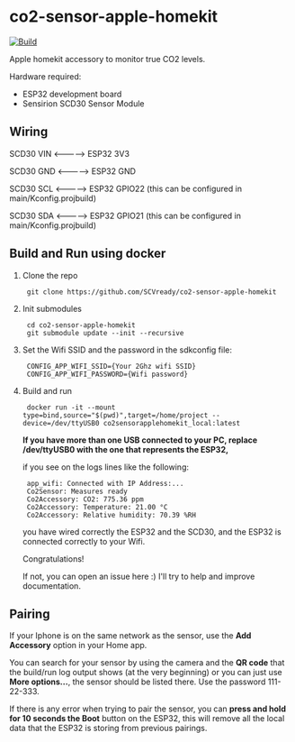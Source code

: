 # co2-sensor-apple-homekit

[![Build](https://github.com/SCVready/co2-sensor-apple-homekit/actions/workflows/Build.yml/badge.svg)](https://github.com/SCVready/co2-sensor-apple-homekit/actions/workflows/Build.yml)

Apple homekit accessory to monitor true CO2 levels.

Hardware required:
- ESP32 development board
- Sensirion SCD30 Sensor Module

## Wiring
SCD30 VIN <-----> ESP32 3V3

SCD30 GND <-----> ESP32 GND

SCD30 SCL <-----> ESP32 GPIO22 (this can be configured in main/Kconfig.projbuild)

SCD30 SDA <-----> ESP32 GPIO21 (this can be configured in main/Kconfig.projbuild)

## Build and Run using docker
1. Clone the repo

        git clone https://github.com/SCVready/co2-sensor-apple-homekit

2. Init submodules

        cd co2-sensor-apple-homekit
        git submodule update --init --recursive

3. Set the Wifi SSID and the password in the sdkconfig file:

        CONFIG_APP_WIFI_SSID={Your 2Ghz wifi SSID}
        CONFIG_APP_WIFI_PASSWORD={Wifi password}

3. Build and run

        docker run -it --mount type=bind,source="$(pwd)",target=/home/project --device=/dev/ttyUSB0 co2sensorapplehomekit_local:latest

    **If you have more than one USB connected to your PC, replace /dev/ttyUSB0 with the one that represents the ESP32,**

    if you see on the logs lines like the following:

        app_wifi: Connected with IP Address:...
        Co2Sensor: Measures ready
        Co2Accessory: CO2: 775.36 ppm
        Co2Accessory: Temperature: 21.00 °C
        Co2Accessory: Relative humidity: 70.39 %RH

    you have wired correctly the ESP32 and the SCD30, and the ESP32 is connected correctly to your Wifi.

    Congratulations!

    If not, you can open an issue here :) I'll try to help and improve documentation.

## Pairing

If your Iphone is on the same network as the sensor, use the **Add Accessory** option in your Home app.

You can search for your sensor by using the camera and the **QR code** that the build/run log output shows (at the very beginning) or you can just use **More options...**, the sensor should be listed there. Use the password 111-22-333.

If there is any error when trying to pair the sensor, you can **press and hold for 10 seconds the Boot** button on the ESP32, this will remove all the local data that the ESP32 is storing from previous pairings.